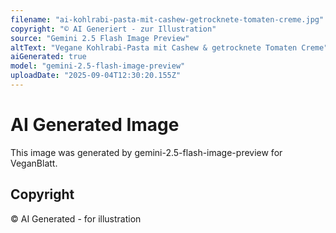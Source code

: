 ```yaml
---
filename: "ai-kohlrabi-pasta-mit-cashew-getrocknete-tomaten-creme.jpg"
copyright: "© AI Generiert - zur Illustration"
source: "Gemini 2.5 Flash Image Preview"
altText: "Vegane Kohlrabi-Pasta mit Cashew & getrocknete Tomaten Creme"
aiGenerated: true
model: "gemini-2.5-flash-image-preview"
uploadDate: "2025-09-04T12:30:20.155Z"
---
```


# AI Generated Image

This image was generated by gemini-2.5-flash-image-preview for VeganBlatt.

## Copyright
© AI Generated - for illustration
